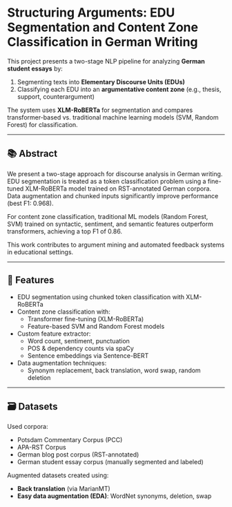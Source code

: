# Structuring Arguments: EDU Segmentation and Content Zone Classification in German Writing

This project presents a two-stage NLP pipeline for analyzing **German student essays** by:
1. Segmenting texts into **Elementary Discourse Units (EDUs)**
2. Classifying each EDU into an **argumentative content zone** (e.g., thesis, support, counterargument)

The system uses **XLM-RoBERTa** for segmentation and compares transformer-based vs. traditional machine learning models (SVM, Random Forest) for classification.

---

## 📚 Abstract

We present a two-stage approach for discourse analysis in German writing. EDU segmentation is treated as a token classification problem using a fine-tuned XLM-RoBERTa model trained on RST-annotated German corpora. Data augmentation and chunked inputs significantly improve performance (best F1: 0.968).

For content zone classification, traditional ML models (Random Forest, SVM) trained on syntactic, sentiment, and semantic features outperform transformers, achieving a top F1 of 0.86.

This work contributes to argument mining and automated feedback systems in educational settings.

---

## 🧠 Features

- EDU segmentation using chunked token classification with XLM-RoBERTa
- Content zone classification with:
  - Transformer fine-tuning (XLM-RoBERTa)
  - Feature-based SVM and Random Forest models
- Custom feature extractor:
  - Word count, sentiment, punctuation
  - POS & dependency counts via spaCy
  - Sentence embeddings via Sentence-BERT
- Data augmentation techniques:
  - Synonym replacement, back translation, word swap, random deletion

---

## 🗃️ Datasets

Used corpora:
- Potsdam Commentary Corpus (PCC)
- APA-RST Corpus
- German blog post corpus (RST-annotated)
- German student essay corpus (manually segmented and labeled)

Augmented datasets created using:
- **Back translation** (via MarianMT)
- **Easy data augmentation (EDA)**: WordNet synonyms, deletion, swap


